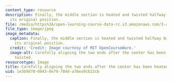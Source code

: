```yaml
---
content_type: resource
description: Finally, the middle section is heated and twisted halfway back towards
  its original position.
file: /media/https%3A/open-learning-course-data-rc.s3.amazonaws.com/3-a04-modern-blacksmithing-and-physical-metallurgy-fall-2008/1e3b9d7808430e79704da76ea9cb22cb_112.jpg
file_type: image/jpeg
image_metadata:
  caption: Finally, the middle section is heated and twisted halfway back towards
    its original position.
  credit: 'Credit: Image courtesy of MIT OpenCourseWare.'
  image-alt: Carefully aligning the two ends after the center has been heated and
    twisted.
resourcetype: Image
title: Carefully aligning the two ends after the center has been heated and twisted
uid: 1e3b9d78-0843-0e79-704d-a76ea9cb22cb
---
```

